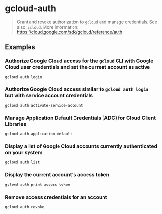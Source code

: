 # gcloud-auth

> Grant and revoke authorization to `gcloud` and manage credentials. See also: `gcloud`. More information: <https://cloud.google.com/sdk/gcloud/reference/auth>.

## Examples

### Authorize Google Cloud access for the `gcloud` CLI with Google Cloud user credentials and set the current account as active

```bash
gcloud auth login
```

### Authorize Google Cloud access similar to `gcloud auth login` but with service account credentials

```bash
gcloud auth activate-service-account
```

### Manage Application Default Credentials (ADC) for Cloud Client Libraries

```bash
gcloud auth application-default
```

### Display a list of Google Cloud accounts currently authenticated on your system

```bash
gcloud auth list
```

### Display the current account's access token

```bash
gcloud auth print-access-token
```

### Remove access credentials for an account

```bash
gcloud auth revoke
```
